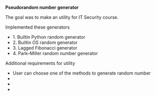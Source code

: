 <b>Pseudorandom number generator</b>

The goal was to make an utility for IT Security course.

Implemented these generators
<ul>
<li>1. Builtin Python random generator</li>
<li>2. Builtin OS random generator</li>
<li>3. Lagged Fibonacci generator</li>
<li>4. Park–Miller random number generator</li>
</ul>

Additional requirements for utility

<ul>
<li>User can choose one of the methods to generate random number</li>
<li></li>
<li></li>
<li></li>
</ul>
